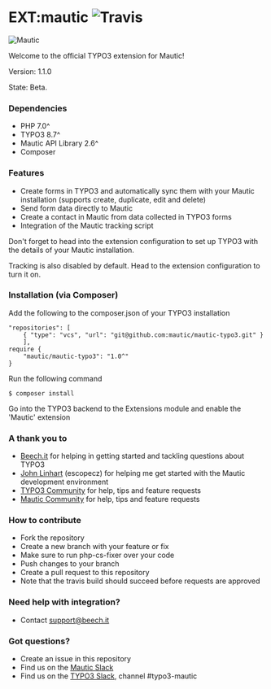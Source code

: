 EXT:mautic ![Travis](https://travis-ci.org/mautic/mautic-typo3.svg?branch=master "Travis build")
===========
![Mautic](http://i.imgur.com/g56p37X.jpg "Mautic Open Source Marketing Automation together with the CMS power of TYPO3")

Welcome to the official TYPO3 extension for Mautic!

Version: 1.1.0

State: Beta.

### Dependencies
* PHP 7.0^
* TYPO3 8.7^
* Mautic API Library 2.6^
* Composer

### Features
* Create forms in TYPO3 and automatically sync them with your Mautic installation (supports create, duplicate, edit and delete)
* Send form data directly to Mautic
* Create a contact in Mautic from data collected in TYPO3 forms
* Integration of the Mautic tracking script

Don't forget to head into the extension configuration to set up TYPO3 with the details of your Mautic installation.

Tracking is also disabled by default. Head to the extension configuration to turn it on.

### Installation (via Composer)
Add the following to the composer.json of your TYPO3 installation
```
"repositories": [
    { "type": "vcs", "url": "git@github.com:mautic/mautic-typo3.git" }
	],
require {
    "mautic/mautic-typo3": "1.0^"
}
```

Run the following command

    $ composer install
    
Go into the TYPO3 backend to the Extensions module and enable the 'Mautic' extension

### A thank you to
* [Beech.it](https://beech.it) for helping in getting started and tackling questions about TYPO3
* [John Linhart](http://johnlinhart.com) (escopecz) for helping me get started with the Mautic development environment
* [TYPO3 Community](https://typo3.org) for help, tips and feature requests
* [Mautic Community](https://mautic.org) for help, tips and feature requests

### How to contribute
* Fork the repository
* Create a new branch with your feature or fix
* Make sure to run php-cs-fixer over your code
* Push changes to your branch
* Create a pull request to this repository
* Note that the travis build should succeed before requests are approved

### Need help with integration?
* Contact support@beech.it

### Got questions?
* Create an issue in this repository
* Find us on the [Mautic Slack](https://mautic.slack.com)
* Find us on the [TYPO3 Slack](https://typo3.slack.com), channel #typo3-mautic